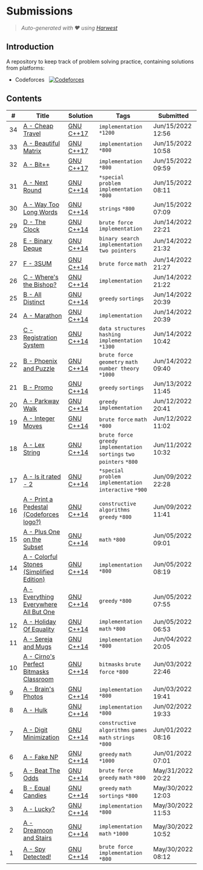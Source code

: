Submissions
======================
> *Auto-generated with ❤ using [Harwest](https://github.com/nileshsah/harwest-tool)*

## Introduction

A repository to keep track of problem solving practice, containing solutions from platforms:
* Codeforces &nbsp; [![Codeforces](https://run.kaist.ac.kr/badges/codeforces/RupayanRoy_official.svg)](https://codeforces.com/profile/RupayanRoy_official)


## Contents

| # | Title | Solution | Tags | Submitted |
|---| ----- | -------- | ---- | --------- |
34 | [A - Cheap Travel](https://codeforces.com/contest/466/problem/A) | [GNU C++17](./codeforces/466/A.cpp) | `implementation` `*1200` | Jun/15/2022 12:56 | 
33 | [A - Beautiful Matrix](https://codeforces.com/contest/263/problem/A) | [GNU C++17](./codeforces/263/A.cpp) | `implementation` `*800` | Jun/15/2022 10:58 | 
32 | [A - Bit++](https://codeforces.com/contest/282/problem/A) | [GNU C++17](./codeforces/282/A.cpp) | `implementation` `*800` | Jun/15/2022 09:59 | 
31 | [A - Next Round](https://codeforces.com/contest/158/problem/A) | [GNU C++14](./codeforces/158/A.cpp) | `*special problem` `implementation` `*800` | Jun/15/2022 08:11 | 
30 | [A - Way Too Long Words](https://codeforces.com/contest/71/problem/A) | [GNU C++14](./codeforces/71/A.cpp) | `strings` `*800` | Jun/15/2022 07:09 | 
29 | [D - The Clock](https://codeforces.com/contest/1692/problem/D) | [GNU C++14](./codeforces/1692/D.cpp) | `brute force` `implementation` | Jun/14/2022 22:21 | 
28 | [E - Binary Deque](https://codeforces.com/contest/1692/problem/E) | [GNU C++14](./codeforces/1692/E.cpp) | `binary search` `implementation` `two pointers` | Jun/14/2022 21:32 | 
27 | [F - 3SUM](https://codeforces.com/contest/1692/problem/F) | [GNU C++14](./codeforces/1692/F.cpp) | `brute force` `math` | Jun/14/2022 21:27 | 
26 | [C - Where's the Bishop?](https://codeforces.com/contest/1692/problem/C) | [GNU C++14](./codeforces/1692/C.cpp) | `implementation` | Jun/14/2022 21:22 | 
25 | [B - All Distinct](https://codeforces.com/contest/1692/problem/B) | [GNU C++14](./codeforces/1692/B.cpp) | `greedy` `sortings` | Jun/14/2022 20:39 | 
24 | [A - Marathon](https://codeforces.com/contest/1692/problem/A) | [GNU C++14](./codeforces/1692/A.cpp) | `implementation` | Jun/14/2022 20:39 | 
23 | [C - Registration System](https://codeforces.com/contest/4/problem/C) | [GNU C++14](./codeforces/4/C.cpp) | `data structures` `hashing` `implementation` `*1300` | Jun/14/2022 10:42 | 
22 | [B - Phoenix and Puzzle](https://codeforces.com/contest/1515/problem/B) | [GNU C++14](./codeforces/1515/B.cpp) | `brute force` `geometry` `math` `number theory` `*1000` | Jun/14/2022 09:40 | 
21 | [B - Promo](https://codeforces.com/contest/1697/problem/B) | [GNU C++14](./codeforces/1697/B.cpp) | `greedy` `sortings` | Jun/13/2022 11:45 | 
20 | [A - Parkway Walk](https://codeforces.com/contest/1697/problem/A) | [GNU C++14](./codeforces/1697/A.cpp) | `greedy` `implementation` | Jun/12/2022 20:41 | 
19 | [A - Integer Moves](https://codeforces.com/contest/1657/problem/A) | [GNU C++14](./codeforces/1657/A.cpp) | `brute force` `math` `*800` | Jun/12/2022 11:02 | 
18 | [A - Lex String](https://codeforces.com/contest/1689/problem/A) | [GNU C++14](./codeforces/1689/A.cpp) | `brute force` `greedy` `implementation` `sortings` `two pointers` `*800` | Jun/11/2022 10:32 | 
17 | [A - Is it rated - 2](https://codeforces.com/contest/1505/problem/A) | [GNU C++14](./codeforces/1505/A.cpp) | `*special problem` `implementation` `interactive` `*900` | Jun/09/2022 22:28 | 
16 | [A - Print a Pedestal (Codeforces logo?)](https://codeforces.com/contest/1690/problem/A) | [GNU C++14](./codeforces/1690/A.cpp) | `constructive algorithms` `greedy` `*800` | Jun/09/2022 11:41 | 
15 | [A - Plus One on the Subset](https://codeforces.com/contest/1624/problem/A) | [GNU C++14](./codeforces/1624/A.cpp) | `math` `*800` | Jun/05/2022 09:01 | 
14 | [A - Colorful Stones (Simplified Edition)](https://codeforces.com/contest/265/problem/A) | [GNU C++14](./codeforces/265/A.cpp) | `implementation` `*800` | Jun/05/2022 08:19 | 
13 | [A - Everything Everywhere All But One](https://codeforces.com/contest/1686/problem/A) | [GNU C++14](./codeforces/1686/A.cpp) | `greedy` `*800` | Jun/05/2022 07:55 | 
12 | [A - Holiday Of Equality](https://codeforces.com/contest/758/problem/A) | [GNU C++14](./codeforces/758/A.cpp) | `implementation` `math` `*800` | Jun/05/2022 06:53 | 
11 | [A - Sereja and Mugs](https://codeforces.com/contest/426/problem/A) | [GNU C++14](./codeforces/426/A.cpp) | `implementation` `*800` | Jun/04/2022 20:05 | 
10 | [A - Cirno's Perfect Bitmasks Classroom](https://codeforces.com/contest/1688/problem/A) | [GNU C++14](./codeforces/1688/A.cpp) | `bitmasks` `brute force` `*800` | Jun/03/2022 22:46 | 
9 | [A - Brain's Photos](https://codeforces.com/contest/707/problem/A) | [GNU C++14](./codeforces/707/A.cpp) | `implementation` `*800` | Jun/03/2022 19:41 | 
8 | [A - Hulk](https://codeforces.com/contest/705/problem/A) | [GNU C++14](./codeforces/705/A.cpp) | `implementation` `*800` | Jun/02/2022 19:33 | 
7 | [A - Digit Minimization](https://codeforces.com/contest/1684/problem/A) | [GNU C++14](./codeforces/1684/A.cpp) | `constructive algorithms` `games` `math` `strings` `*800` | Jun/01/2022 08:16 | 
6 | [A - Fake NP](https://codeforces.com/contest/805/problem/A) | [GNU C++14](./codeforces/805/A.cpp) | `greedy` `math` `*1000` | Jun/01/2022 07:01 | 
5 | [A - Beat The Odds](https://codeforces.com/contest/1691/problem/A) | [GNU C++14](./codeforces/1691/A.cpp) | `brute force` `greedy` `math` `*800` | May/31/2022 20:22 | 
4 | [B - Equal Candies](https://codeforces.com/contest/1676/problem/B) | [GNU C++14](./codeforces/1676/B.cpp) | `greedy` `math` `sortings` `*800` | May/30/2022 12:03 | 
3 | [A - Lucky?](https://codeforces.com/contest/1676/problem/A) | [GNU C++14](./codeforces/1676/A.cpp) | `implementation` `*800` | May/30/2022 11:53 | 
2 | [A - Dreamoon and Stairs](https://codeforces.com/contest/476/problem/A) | [GNU C++14](./codeforces/476/A.cpp) | `implementation` `math` `*1000` | May/30/2022 10:52 | 
1 | [A - Spy Detected!](https://codeforces.com/contest/1512/problem/A) | [GNU C++14](./codeforces/1512/A.cpp) | `brute force` `implementation` `*800` | May/30/2022 08:12 | 